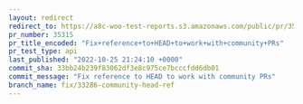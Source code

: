```yaml
---
layout: redirect
redirect_to: https://a8c-woo-test-reports.s3.amazonaws.com/public/pr/35315/api/index.html
pr_number: 35315
pr_title_encoded: "Fix+reference+to+HEAD+to+work+with+community+PRs"
pr_test_type: api
last_published: "2022-10-25 21:24:10 +0000"
commit_sha: 33bb24b239f83062df3e8c975ce7bcccfdd6db01
commit_message: "Fix reference to HEAD to work with community PRs"
branch_name: fix/33286-community-head-ref
---
```

